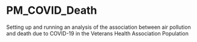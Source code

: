 # PM_COVID_Death

Setting up and running an analysis of the association between air pollution and death due to COVID-19 in the Veterans Health Association Population
